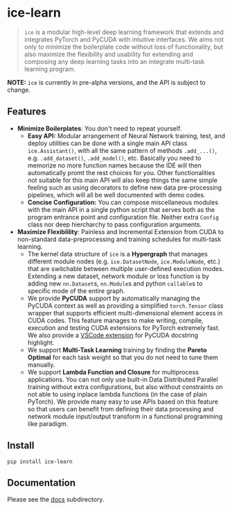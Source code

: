 # ice-learn

> `ice` is a modular high-level deep learning framework that extends and integrates PyTorch and PyCUDA with intuitive interfaces. We aims not only to minimize the boilerplate code without loss of functionality, but also maximize the flexibility and usability for extending and composing any deep learning tasks into an integrate multi-task learning program.

**NOTE:** `ice` is currently in pre-alpha versions, and the API is subject to change.

## Features

- **Minimize Boilerplates**: You don't need to repeat yourself.
  - **Easy API:** Modular arrangement of Neural Network training, test, and deploy utilities can be done with a single main API class `ice.Assistant()`, with all the same pattern of methods `.add_...()`, e.g. `.add_dataset()`, `.add_model()`, etc. Basically you need to memorize no more function names because the IDE will then automatically promt the rest choices for you. Other functionalities not suitable for this main API will also keep things the same simple feeling such as using decorators to define new data pre-processing pipelines, which will all be well documented with demo codes.
  - **Concise Configuration:** You can compose miscellaneous modules with the main API in a single python script that serves both as the program entrance point and configuration file. Neither extra `Config` class nor deep hiercharchy to pass configuration arguments. 
- **Maximize Flexiblility**: Painless and Incremental Extension from CUDA to non-standard data-preprocessing and training schedules for multi-task learning.
  - The kernel data structure of `ice` is a **Hypergraph** that manages different module nodes (e.g. `ice.DatasetNode`, `ice.ModuleNode`, etc.) that are switchable between multiple user-defined execution modes. Extending a new dataset, network module or loss function is by adding new `nn.Dataset`s, `nn.Module`s and python `callable`s to specific mode of the entire graph.
  - We provide **PyCUDA** support by automatically managing the PyCUDA context as well as providing a simplified `torch.Tensor` class wrapper that supports efficient multi-dimensional element access in CUDA codes. This feature manages to make writing, compile, execution and testing CUDA extensions for PyTorch extremely fast. We also provide a [VSCode extension](https://marketplace.visualstudio.com/items?itemName=huangyuyao.pycuda-highlighter) for PyCUDA docstring highlight.
  - We support **Multi-Task Learning** training by finding the **Pareto Optimal** for each task weight so that you do not need to tune them manually.
  - We support **Lambda Function and Closure** for multiprocess applications. You can not only use built-in Data Distributed Parallel training without extra configurations, but also without constraints on not able to using inplace lambda functions (in the case of plain PyTorch). We provide many easy to use APIs based on this feature so that users can benefit from defining their data processing and network module input/output transform in a functional programming like paradigm.

## Install

`pip install ice-learn`

## Documentation

Please see the [docs](https://github.com/tjyuyao/ice-learn/tree/main/docs) subdirectory.

